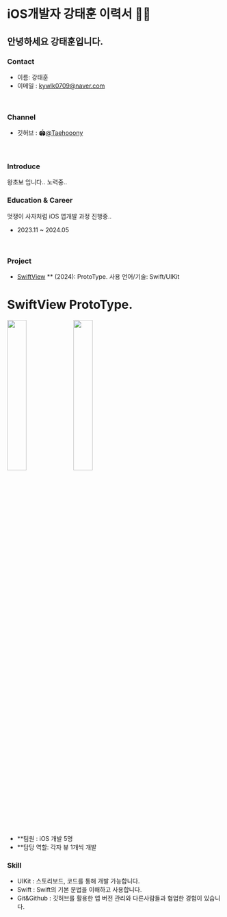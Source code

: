 # iOS개발자 강태훈 이력서 🧑‍💻

## 안녕하세요 강태훈입니다. 

### Contact
- 이름: 강태훈
- 이메일 : kywlk0709@naver.com
<br>

### Channel
- 깃허브 : 🏟️[@Taehooony](https://github.com/Taehooony)
<br>

### Introduce

 왕초보 입니다.. 노력중..
 <br>

### Education &  Career

멋쟁이 사자처럼  iOS 앱개발 과정 진행중..
- 2023.11 ~ 2024.05
<br>



### Project
- [SwiftView](https://github.com/APP-iOS4/UIKit-Prototype-LAB4) ** (2024): ProtoType. 사용 언어/기술: Swift/UIKit
# SwiftView ProtoType.
<img src="https://github.com/APP-iOS4/UIKit-Prototype-LAB4/assets/101854288/fc832989-c506-4864-b004-e0027adad4d3" width="30%"></img>
<img src="https://github.com/APP-iOS4/UIKit-Prototype-LAB4/assets/101854288/1984cec7-017a-45b1-9b1c-66c28542b785" width="30%"></img>
<br><br>
* **팀원 : iOS 개발 5명
* **담당 역할: 각자 뷰 1개씩 개발



###  Skill
- UIKit : 스토리보드, 코드를 통해 개발 가능합니다.
- Swift : Swift의 기본 문법을 이해하고 사용합니다.
- Git&Github : 깃허브를 활용한 앱 버전 관리와 다른사람들과 협업한 경험이 있습니다.




